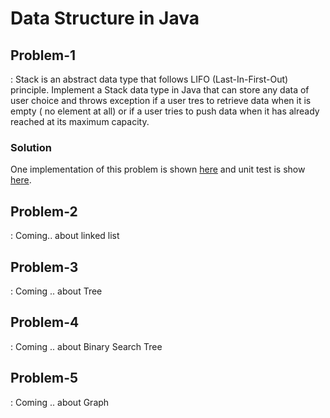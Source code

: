 # Data Structure in Java

## Problem-1
: Stack is an abstract data type that follows LIFO (Last-In-First-Out) principle. Implement a Stack data type in Java that can store any data of user choice and throws exception if a user tres to retrieve data when it is empty ( no element at all) or if a user tries to push data when it has already  reached at its maximum capacity.

### Solution

 One implementation of this problem is shown [here](https://github.com/azizurice/JavaTutorials/tree/master/JavaDataStructure/src/com/letscodes/ds/stack) and unit test is show [here](https://github.com/azizurice/JavaTutorials/tree/master/JavaDataStructure/test/com/letscodes/ds/stack).

## Problem-2

: Coming.. about linked list

## Problem-3 
:  Coming .. about  Tree

## Problem-4
: Coming .. about Binary Search Tree

## Problem-5
: Coming .. about Graph

